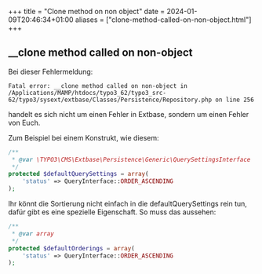 +++
title = "Clone method on non object"
date = 2024-01-09T20:46:34+01:00
aliases = ["clone-method-called-on-non-object.html"]
+++

## __clone method called on non-object

Bei dieser Fehlermeldung:

```
Fatal error: __clone method called on non-object in /Applications/MAMP/htdocs/typo3_62/typo3_src-62/typo3/sysext/extbase/Classes/Persistence/Repository.php on line 256
```

handelt es sich nicht um einen Fehler in Extbase, sondern um einen Fehler von Euch.

Zum Beispiel bei einem Konstrukt, wie diesem:

```php
/**
 * @var \TYPO3\CMS\Extbase\Persistence\Generic\QuerySettingsInterface
 */
protected $defaultQuerySettings = array(
    'status' => QueryInterface::ORDER_ASCENDING
);
```

Ihr könnt die Sortierung nicht einfach in die defaultQuerySettings rein tun, dafür gibt es eine spezielle Eigenschaft. So muss das aussehen:

```php
/**
 * @var array 
 */
protected $defaultOrderings = array(    
    'status' => QueryInterface::ORDER_ASCENDING
);
```

